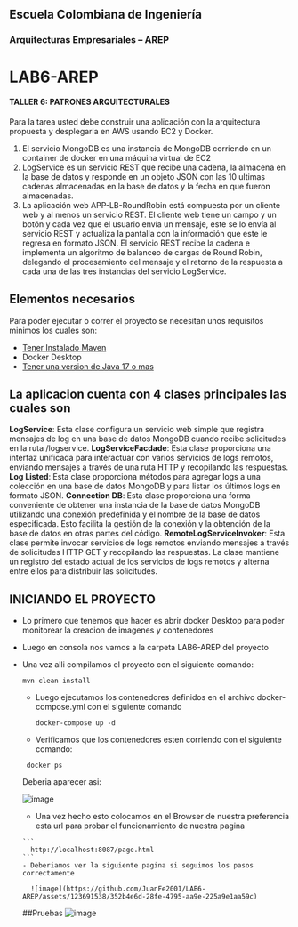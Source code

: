 ## Escuela Colombiana de Ingeniería
### Arquitecturas Empresariales – AREP
# LAB6-AREP
#### TALLER 6: PATRONES ARQUITECTURALES
Para la tarea usted debe construir una aplicación con la arquitectura propuesta y desplegarla en AWS usando EC2 y Docker.

1. El servicio MongoDB es una instancia de MongoDB corriendo en un container de docker en una máquina virtual de EC2
2. LogService es un servicio REST que recibe una cadena, la almacena en la base de datos y responde en un objeto JSON con las 10 ultimas cadenas almacenadas en la base de datos y la fecha en que fueron almacenadas.
3. La aplicación web APP-LB-RoundRobin está compuesta por un cliente web y al menos un servicio REST. El cliente web tiene un campo y un botón y cada vez que el usuario envía un mensaje, este se lo envía al servicio REST y actualiza la pantalla con la información que este le regresa en formato JSON. El servicio REST recibe la cadena e implementa un algoritmo de balanceo de cargas de Round Robin, delegando el procesamiento del mensaje y el retorno de la respuesta a cada una de las tres instancias del servicio LogService.

## Elementos necesarios 
Para poder ejecutar o correr el proyecto se necesitan unos requisitos minimos los cuales son:
* [Tener Instalado Maven](https://maven.apache.org/download.cgi)
* Docker Desktop
* [Tener una version de Java 17 o mas](https://www.oracle.com/co/java/technologies/downloads/)

## La aplicacion cuenta con 4 clases principales las cuales son

**LogService**:  Esta clase configura un servicio web simple que registra mensajes de log en una base de datos MongoDB cuando recibe solicitudes en la ruta /logservice.
**LogServiceFacdade**: Esta clase proporciona una interfaz unificada para interactuar con varios servicios de logs remotos, enviando mensajes a través de una ruta HTTP y recopilando las respuestas.
**Log Listed**: Esta clase proporciona métodos para agregar logs a una colección en una base de datos MongoDB y para listar los últimos logs en formato JSON.
**Connection DB**: Esta clase proporciona una forma conveniente de obtener una instancia de la base de datos MongoDB utilizando una conexión predefinida y el nombre de la base de datos especificada. Esto facilita la gestión de la conexión y la obtención de la base de datos en otras partes del código.
**RemoteLogServiceInvoker**: Esta clase permite invocar servicios de logs remotos enviando mensajes a través de solicitudes HTTP GET y recopilando las respuestas. La clase mantiene un registro del estado actual de los servicios de logs remotos y alterna entre ellos para distribuir las solicitudes.

## INICIANDO EL PROYECTO
- Lo primero que tenemos que hacer es abrir docker Desktop para poder monitorear la creacion de imagenes y contenedores
- Luego en consola nos vamos a la carpeta LAB6-AREP del proyecto
- Una vez alli compilamos el proyecto con el siguiente comando:

  ``` 
  mvn clean install
  ```

  - Luego ejecutamos los contenedores definidos en el archivo docker-compose.yml con el siguiente comando

    ```
    docker-compose up -d
    ```

   - Verificamos que los contenedores esten corriendo con el siguiente comando:

    ```
     docker ps
    ```

     Deberia aparecer asi:

     ![image](https://github.com/JuanFe2001/LAB6-AREP/assets/123691538/2f8a4525-2e6d-440a-b5b7-b4713fa14976)

     - Una vez hecho esto colocamos en el Browser de nuestra preferencia esta url para probar el funcionamiento de nuestra pagina

      ```
        http://localhost:8087/page.html
      ```
      - Deberiamos ver la siguiente pagina si seguimos los pasos correctamente

        ![image](https://github.com/JuanFe2001/LAB6-AREP/assets/123691538/352b4e6d-28fe-4795-aa9e-225a9e1aa59c)

  ##Pruebas
  ![image](https://github.com/JuanFe2001/LAB6-AREP/assets/123691538/447b2a5f-b849-49bf-abbe-4088ec81bf47)



       


    

  














